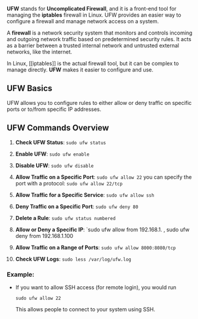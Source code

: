 
**UFW** stands for **Uncomplicated Firewall**, and it is a front-end tool for managing the **iptables** firewall in Linux. UFW provides an easier way to configure a firewall and manage network access on a system.

A **firewall** is a network security system that monitors and controls incoming and outgoing network traffic based on predetermined security rules. It acts as a barrier between a trusted internal network and untrusted external networks, like the internet.

In Linux, [[iptables]] is the actual firewall tool, but it can be complex to manage directly. **UFW** makes it easier to configure and use.

## UFW Basics

UFW allows you to configure rules to either allow or deny traffic on specific ports or to/from specific IP addresses.

## UFW Commands Overview

1. **Check UFW Status**: `sudo ufw status`
2. **Enable UFW**: `sudo ufw enable`
3. **Disable UFW**: `sudo ufw disable`
4. **Allow Traffic on a Specific Port**: `sudo ufw allow 22` you can specify the port with a protocol: `sudo ufw allow 22/tcp`

5. **Allow Traffic for a Specific Service**:  `sudo ufw allow ssh`
6. **Deny Traffic on a Specific Port**: `sudo ufw deny 80`
7. **Delete a Rule**: `sudo ufw status numbered`
8. **Allow or Deny a Specific IP**: `sudo ufw allow from 192.168.1. , sudo ufw deny from 192.168.1.100 
9. **Allow Traffic on a Range of Ports**: `sudo ufw allow 8000:8080/tcp`
10. **Check UFW Logs**: `sudo less /var/log/ufw.log`








### Example:

- If you want to allow SSH access (for remote login), you would run
    
    `sudo ufw allow 22`
    
    This allows people to connect to your system using SSH.
